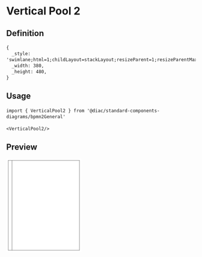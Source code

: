 # Vertical Pool 2

## Definition

```
{
  _style: 'swimlane;html=1;childLayout=stackLayout;resizeParent=1;resizeParentMax=0;startSize=20;horizontal=0;horizontalStack=1;whiteSpace=wrap;',
  _width: 380,
  _height: 480,
}
```

## Usage

```
import { VerticalPool2 } from '@diac/standard-components-diagrams/bpmn2General'

<VerticalPool2/>
```

## Preview

<img src="./vertical-pool-2.png" width="200"/>
